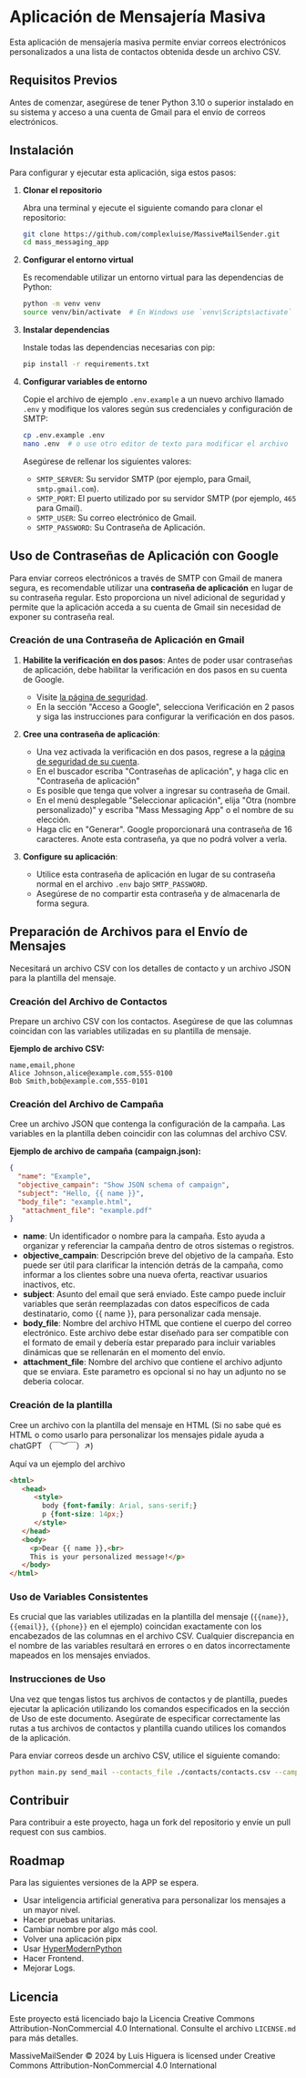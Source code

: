 # Aplicación de Mensajería Masiva

Esta aplicación de mensajería masiva permite enviar correos electrónicos personalizados a una lista de contactos obtenida desde un archivo CSV.

## Requisitos Previos

Antes de comenzar, asegúrese de tener Python 3.10 o superior instalado en su sistema y acceso a una cuenta de Gmail para el envío de correos electrónicos.

## Instalación

Para configurar y ejecutar esta aplicación, siga estos pasos:

1. **Clonar el repositorio**

   Abra una terminal y ejecute el siguiente comando para clonar el repositorio:

   ```bash
   git clone https://github.com/complexluise/MassiveMailSender.git
   cd mass_messaging_app
   ```

2. **Configurar el entorno virtual**

   Es recomendable utilizar un entorno virtual para las dependencias de Python:

   ```bash
   python -m venv venv
   source venv/bin/activate  # En Windows use `venv\Scripts\activate`
   ```

3. **Instalar dependencias**

   Instale todas las dependencias necesarias con pip:

   ```bash
   pip install -r requirements.txt
   ```

4. **Configurar variables de entorno**

   Copie el archivo de ejemplo `.env.example` a un nuevo archivo llamado `.env` y modifique los valores según sus credenciales y configuración de SMTP:

   ```bash
   cp .env.example .env
   nano .env  # o use otro editor de texto para modificar el archivo
   ```

   Asegúrese de rellenar los siguientes valores:

   - `SMTP_SERVER`: Su servidor SMTP (por ejemplo, para Gmail, `smtp.gmail.com`).
   - `SMTP_PORT`: El puerto utilizado por su servidor SMTP (por ejemplo, `465` para Gmail).
   - `SMTP_USER`: Su correo electrónico de Gmail.
   - `SMTP_PASSWORD`: Su Contraseña de Aplicación.

## Uso de Contraseñas de Aplicación con Google

Para enviar correos electrónicos a través de SMTP con Gmail de manera segura, es recomendable utilizar una **contraseña de aplicación** en lugar de su contraseña regular. Esto proporciona un nivel adicional de seguridad y permite que la aplicación acceda a su cuenta de Gmail sin necesidad de exponer su contraseña real.

### Creación de una Contraseña de Aplicación en Gmail

1. **Habilite la verificación en dos pasos**: Antes de poder usar contraseñas de aplicación, debe habilitar la verificación en dos pasos en su cuenta de Google.

   - Visite [la página de seguridad](https://myaccount.google.com/security).
   - En la sección "Acceso a Google", selecciona Verificación en 2 pasos y siga las instrucciones para configurar la verificación en dos pasos.

2. **Cree una contraseña de aplicación**:

   - Una vez activada la verificación en dos pasos, regrese a la [página de seguridad de su cuenta](https://myaccount.google.com/security).
   - En el buscador escriba "Contraseñas de aplicación", y haga clic en "Contraseña de aplicación"
   - Es posible que tenga que volver a ingresar su contraseña de Gmail.
   - En el menú desplegable "Seleccionar aplicación", elija "Otra (nombre personalizado)" y escriba "Mass Messaging App" o el nombre de su elección.
   - Haga clic en "Generar". Google proporcionará una contraseña de 16 caracteres. Anote esta contraseña, ya que no podrá volver a verla.

3. **Configure su aplicación**:

   - Utilice esta contraseña de aplicación en lugar de su contraseña normal en el archivo `.env` bajo `SMTP_PASSWORD`.
   - Asegúrese de no compartir esta contraseña y de almacenarla de forma segura.

## Preparación de Archivos para el Envío de Mensajes

Necesitará un archivo CSV con los detalles de contacto y un archivo JSON para la plantilla del mensaje.

### Creación del Archivo de Contactos

Prepare un archivo CSV con los contactos. Asegúrese de que las columnas coincidan con las variables utilizadas en su plantilla de mensaje.

**Ejemplo de archivo CSV:**

```plaintext
name,email,phone
Alice Johnson,alice@example.com,555-0100
Bob Smith,bob@example.com,555-0101
```

### Creación del Archivo de Campaña

Cree un archivo JSON que contenga la configuración de la campaña. Las variables en la plantilla deben coincidir con las columnas del archivo CSV.

**Ejemplo de archivo de campaña (campaign.json):**

```json
{
  "name": "Example",
  "objective_campain": "Show JSON schema of campaign",
  "subject": "Hello, {{ name }}",
  "body_file": "example.html",
   "attachment_file": "example.pdf"
}
```

* **name**: Un identificador o nombre para la campaña. Esto ayuda a organizar y referenciar la campaña dentro de otros sistemas o registros.
* **objective_campain**: Descripción breve del objetivo de la campaña. Esto puede ser útil para clarificar la intención detrás de la campaña, como informar a los clientes sobre una nueva oferta, reactivar usuarios inactivos, etc.
* **subject**: Asunto del email que será enviado. Este campo puede incluir variables que serán reemplazadas con datos específicos de cada destinatario, como {{ name }}, para personalizar cada mensaje.
* **body_file**: Nombre del archivo HTML que contiene el cuerpo del correo electrónico. Este archivo debe estar diseñado para ser compatible con el formato de email y debería estar preparado para incluir variables dinámicas que se rellenarán en el momento del envío.
* **attachment_file**: Nombre del archivo que contiene el archivo adjunto que se enviara. Este parametro es opcional si no hay un adjunto no se deberia colocar.

### Creación de la plantilla
Cree un archivo con la plantilla del mensaje en HTML (Si no sabe qué es HTML o como usarlo para personalizar los mensajes pidale ayuda a chatGPT （￣︶￣）↗)

Aquí va un ejemplo del archivo
```html
<html>
   <head>
      <style>
        body {font-family: Arial, sans-serif;}
        p {font-size: 14px;}
      </style>
   </head>
   <body>
     <p>Dear {{ name }},<br>
     This is your personalized message!</p>
   </body>
</html>

```


### Uso de Variables Consistentes

Es crucial que las variables utilizadas en la plantilla del mensaje (`{{name}}`, `{{email}}`, `{{phone}}` en el ejemplo) coincidan exactamente con los encabezados de las columnas en el archivo CSV. Cualquier discrepancia en el nombre de las variables resultará en errores o en datos incorrectamente mapeados en los mensajes enviados.

### Instrucciones de Uso

Una vez que tengas listos tus archivos de contactos y de plantilla, puedes ejecutar la aplicación utilizando los comandos especificados en la sección de Uso de este documento. Asegúrate de especificar correctamente las rutas a tus archivos de contactos y plantilla cuando utilices los comandos de la aplicación.

Para enviar correos desde un archivo CSV, utilice el siguiente comando:

```bash
python main.py send_mail --contacts_file ./contacts/contacts.csv --campaign ./ruta/a/campaign.json
```

## Contribuir

Para contribuir a este proyecto, haga un fork del repositorio y envíe un pull request con sus cambios.

## Roadmap
Para las siguientes versiones de la APP se espera.
* Usar inteligencia artificial generativa para personalizar los mensajes a un mayor nivel.
* Hacer pruebas unitarias.
* Cambiar nombre por algo más cool.
* Volver una aplicación pipx
* Usar [HyperModernPython](https://medium.com/@cjolowicz/hypermodern-python-d44485d9d769)
* Hacer Frontend.
* Mejorar Logs.

## Licencia

Este proyecto está licenciado bajo la Licencia Creative Commons Attribution-NonCommercial 4.0 International. Consulte el archivo `LICENSE.md` para más detalles.

MassiveMailSender © 2024 by Luis Higuera is licensed under Creative Commons Attribution-NonCommercial 4.0 International
